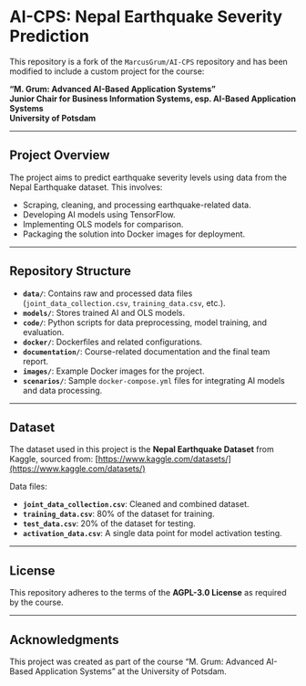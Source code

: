 # AI-CPS: Nepal Earthquake Severity Prediction

This repository is a fork of the `MarcusGrum/AI-CPS` repository and has been modified to include a custom project for the course:

**“M. Grum: Advanced AI-Based Application Systems”**  
**Junior Chair for Business Information Systems, esp. AI-Based Application Systems**  
**University of Potsdam**

---

## Project Overview
The project aims to predict earthquake severity levels using data from the Nepal Earthquake dataset. This involves:
- Scraping, cleaning, and processing earthquake-related data.
- Developing AI models using TensorFlow.
- Implementing OLS models for comparison.
- Packaging the solution into Docker images for deployment.

---

## Repository Structure
- **`data/`**: Contains raw and processed data files (`joint_data_collection.csv`, `training_data.csv`, etc.).
- **`models/`**: Stores trained AI and OLS models.
- **`code/`**: Python scripts for data preprocessing, model training, and evaluation.
- **`docker/`**: Dockerfiles and related configurations.
- **`documentation/`**: Course-related documentation and the final team report.
- **`images/`**: Example Docker images for the project.
- **`scenarios/`**: Sample `docker-compose.yml` files for integrating AI models and data processing.

---

## Dataset
The dataset used in this project is the **Nepal Earthquake Dataset** from Kaggle, sourced from:
[https://www.kaggle.com/datasets/](https://www.kaggle.com/datasets/)

Data files:
- **`joint_data_collection.csv`**: Cleaned and combined dataset.
- **`training_data.csv`**: 80% of the dataset for training.
- **`test_data.csv`**: 20% of the dataset for testing.
- **`activation_data.csv`**: A single data point for model activation testing.

---

## License
This repository adheres to the terms of the **AGPL-3.0 License** as required by the course.

---

## Acknowledgments
This project was created as part of the course “M. Grum: Advanced AI-Based Application Systems” at the University of Potsdam.
